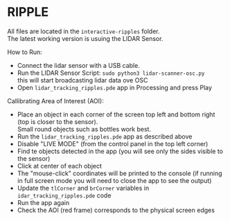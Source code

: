 # RIPPLE

All files are located in the `interactive-ripples` folder.  
The latest working version is usuing the LIDAR Sensor.
 
 How to Run:
 * Connect the lidar sensor with a USB cable.
 * Run the LIDAR Sensor Script: `sudo python3 lidar-scanner-osc.py`  
 this will start broadcasting lidar data ove OSC
 * Open `lidar_tracking_ripples.pde` app in Processing and press Play
 
 Callibrating Area of Interest (AOI):
 * Place an object in each corner of the screen top left and bottom right (top is closer to the sensor).  
   Small round objects such as bottles work best. 
 * Run the `lidar_tracking_ripples.pde` app as described above
 * Disable "LIVE MODE" (from the control panel in the top left corner)
 * Find te objects detected in the app (you will see only the sides visible to the sensor)
 * Click at center of each object
 * The "mouse-click" coordinates will be printed to the console (if running in full screen mode you will need to close the app to see the output)
 * Update the `tlCorner` and `brCorner` variables in `idar_tracking_ripples.pde` code 
 * Run the app again
 * Check the AOI (red frame) corresponds to the physical screen edges

 
